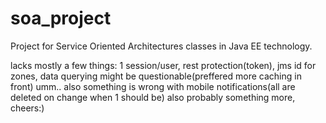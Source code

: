 # soa_project
Project for Service Oriented Architectures classes in Java EE technology.


lacks mostly a few things: 1 session/user, rest protection(token), jms id for zones, data querying might be questionable(preffered more caching in front) umm.. 
also something is wrong with mobile notifications(all are deleted on change when 1 should be)
also probably something more, cheers:)
